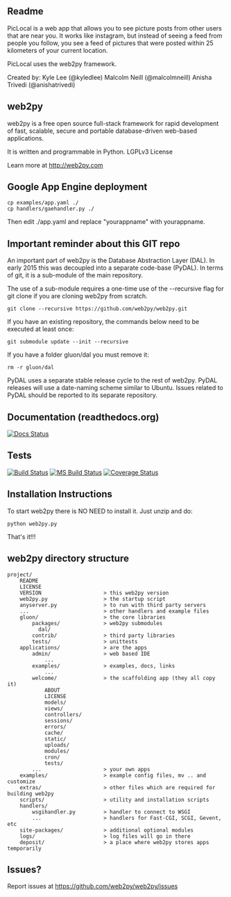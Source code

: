 ## Readme

PicLocal is a web app that allows you to see picture posts from other users that are near you. It works like instagram, but instead of seeing a feed from people you follow, you see a feed of pictures that were posted within 25 kilometers of your current location.

PicLocal uses the web2py framework.

Created by:
Kyle Lee (@kyledlee)
Malcolm Neill (@malcolmneill)
Anisha Trivedi (@anishatrivedi)

## web2py

web2py is a free open source full-stack framework for rapid development of fast, scalable, secure and portable database-driven web-based applications.

It is written and programmable in Python. LGPLv3 License

Learn more at http://web2py.com

## Google App Engine deployment

    cp examples/app.yaml ./
    cp handlers/gaehandler.py ./

Then edit ./app.yaml and replace "yourappname" with yourappname.

## Important reminder about this GIT repo

An important part of web2py is the Database Abstraction Layer (DAL). In early 2015 this was decoupled into a separate code-base (PyDAL). In terms of git, it is a sub-module of the main repository.

The use of a sub-module requires a one-time use of the --recursive flag for git clone if you are cloning web2py from scratch.

    git clone --recursive https://github.com/web2py/web2py.git

If you have an existing repository, the commands below need to be executed at least once:

    git submodule update --init --recursive

If you have a folder gluon/dal you must remove it:

    rm -r gluon/dal

PyDAL uses a separate stable release cycle to the rest of web2py. PyDAL releases will use a date-naming scheme similar to Ubuntu. Issues related to PyDAL should be reported to its separate repository.


## Documentation (readthedocs.org)

[![Docs Status](https://readthedocs.org/projects/web2py/badge/?version=latest&style=flat-square)](http://web2py.rtfd.org/)

## Tests

[![Build Status](https://img.shields.io/travis/web2py/web2py/master.svg?style=flat-square&label=Travis-CI)](https://travis-ci.org/web2py/web2py)
[![MS Build Status](https://img.shields.io/appveyor/ci/web2py/web2py/master.svg?style=flat-square&label=Appveyor-CI)](https://ci.appveyor.com/project/web2py/web2py)
[![Coverage Status](https://img.shields.io/codecov/c/github/web2py/web2py.svg?style=flat-square)](https://codecov.io/github/web2py/web2py)


## Installation Instructions

To start web2py there is NO NEED to install it. Just unzip and do:

    python web2py.py

That's it!!!

## web2py directory structure

    project/
        README
        LICENSE
        VERSION                    > this web2py version
        web2py.py                  > the startup script
        anyserver.py               > to run with third party servers
        ...                        > other handlers and example files
        gluon/                     > the core libraries
            packages/              > web2py submodules
              dal/
            contrib/               > third party libraries
            tests/                 > unittests
        applications/              > are the apps
            admin/                 > web based IDE
                ...
            examples/              > examples, docs, links
                ...
            welcome/               > the scaffolding app (they all copy it)
                ABOUT
                LICENSE
                models/
                views/
                controllers/
                sessions/
                errors/
                cache/
                static/
                uploads/
                modules/
                cron/
                tests/
            ...                    > your own apps
        examples/                  > example config files, mv .. and customize
        extras/                    > other files which are required for building web2py
        scripts/                   > utility and installation scripts
        handlers/
            wsgihandler.py         > handler to connect to WSGI
            ...                    > handlers for Fast-CGI, SCGI, Gevent, etc
        site-packages/             > additional optional modules
        logs/                      > log files will go in there
        deposit/                   > a place where web2py stores apps temporarily

## Issues?

Report issues at https://github.com/web2py/web2py/issues
